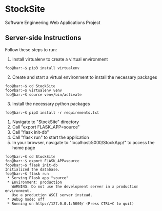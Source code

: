 # StockSite
Software Engineering Web Applications Project


## Server-side Instructions 
Follow these steps to run:

1. Install virtualenv to create a virtual environment
```console
foo@bar:~$ pip3 install virtualenv
```

2. Create and start a virtual environment to install the necessary packages
```console
foo@bar:~$ cd StockSite
foo@bar:~$ virtualenv venv
foo@bar:~$ source venv/bin/activate
```

3. Install the necessary python packages
```console
foo@bar:~$ pip3 install -r requirements.txt
```

1. Navigate to "StockSite" directory
2. Call "export FLASK_APP=source"
3. Call "flask init-db"
4. Call "flask run" to start the application
5. In your browser, navigate to "localhost:5000/StockApp/" to access the home page

```console
foo@bar:~$ cd StockSite
foo@bar:~$ export FLASK_APP=source
foo@bar:~$ flask init-db
Initialized the database.
foo@bar:~$ flask run
 * Serving Flask app "source"
 * Environment: production
   WARNING: Do not use the development server in a production environment.
   Use a production WSGI server instead.
 * Debug mode: off
 * Running on http://127.0.0.1:5000/ (Press CTRL+C to quit)
```
